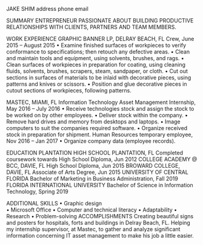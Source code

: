JAKE SHIM
address
phone
email

SUMMARY 
ENTREPRENEUR PASSIONATE ABOUT BUILDING PRODUCTIVE RELATIONSHIPS WITH CLIENTS, PARTNERS AND TEAM MEMBERS.

WORK EXPERIENCE
GRAPHIC BANNER LP, DELRAY BEACH, FL
Crew, June 2015 – August 2015
•	Examine finished surfaces of workpieces to verify conformance to specifications; then retouch any defective areas.
•	Clean and maintain tools and equipment, using solvents, brushes, and rags.
•	Clean surfaces of workpieces in preparation for coating, using cleaning fluids, solvents, brushes, scrapers, steam, sandpaper, or cloth.
•	Cut out sections in surfaces of materials to be inlaid with decorative pieces, using patterns and knives or scissors.
•	Position and glue decorative pieces in cutout sections of workpieces, following patterns.

MASTEC, MIAMI, FL
Information Technology Asset Management Internship, May 2016 – July 2016
•	Receive technologies stock and assign the stock to be worked on by other employees.
•	Deliver stock within the company.
•	Remove hard drives and memory from desktops and laptops.
•	Image computers to suit the companies required software.
•	Organize received stock in preparation for shipment. 
Human Resources temporary employee, Nov 2016 – Jan 2017
•	Organize company data (employee records).


EDUCATION
PLANTATION HIGH SCHOOL PLANTATION, FL
Completed coursework towards High School Diploma, Jun 2012
COLLEGE ACADEMY @ BCC, DAVIE, FL
High School Diploma, Jun 2015
BROWARD COLLEGE, DAVIE, FL
Associate of Arts Degree, Jun 2015
UNIVERSITY OF CENTRAL FLORIDA 
Bachelor of Marketing in Business Administration, Fall 2019
FLORIDA INTERNATIONAL UNIVERSITY
Bachelor of Science in Information Technology, Spring 2019


ADDITIONAL SKILLS
•	Graphic design		
•	Microsoft Office
•	Computer and technical literacy
•	Adaptability
•	Research 
•	Problem-solving 
ACCOMPLISHMENTS
Creating beautiful signs and posters for hospitals, forts and buildings in Delray Beach, FL.
Helping my internship supervisor, at Mastec, to gather and analyze significant information concerning IT asset management to make his job a little easier.

